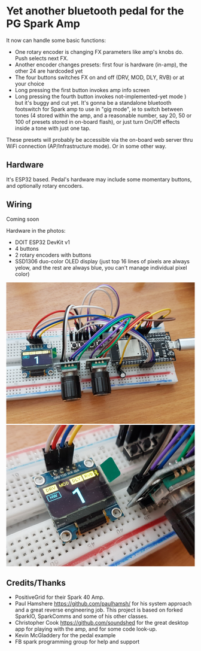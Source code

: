 # Yet another bluetooth pedal for the PG Spark Amp
It now can handle some basic functions:
* One rotary encoder is changing FX parameters like amp's knobs do. Push selects next FX.
* Another encoder changes presets: first four is hardware (in-amp), the other 24 are hardcoded yet
* The four buttons switches FX on and off (DRV, MOD, DLY, RVB) or at your choice
* Long pressing the first button invokes amp info screen
* Long pressing the fourth button invokes not-implemented-yet mode ) 
but it's buggy and cut yet.
It's gonna be a standalone bluetooth footswitch for Spark amp to use in "gig mode", ie to switch between tones (4 stored within the amp, and a reasonable number, say 20, 50 or 100 of presets stored in on-board flash), or just turn On/Off effects inside a tone with just one tap.

These presets will probably be accessible via the on-board web server thru WiFi connection (AP/Infrastructure mode). Or in some other way.

## Hardware
It's ESP32 based.
Pedal's hardware may include some momentary buttons, and optionally rotary encoders.

## Wiring
Coming soon

Hardware in the photos:
* DOIT ESP32 DevKit v1
* 4 buttons
* 2 rotary encoders with buttons
* SSD1306 duo-color OLED display (just top 16 lines of pixels are always yelow, and the rest are always blue, you can't manage individual pixel color)

![](/images/2021-05-09%2018-23-49.JPG)
![](/images/2021-05-09%2018-24-17.JPG)

## Credits/Thanks
* PositiveGrid for their Spark 40 Amp.
* Paul Hamshere https://github.com/paulhamsh/ for his system approach and a great reverse engineering job. This project is based on forked SparkIO, SparkComms and some of his other classes.
* Christopher Cook https://github.com/soundshed for the great desktop app for playing with the amp, and for some code look-up.
* Kevin McGladdery for the pedal example
* FB spark programming group for help and support

